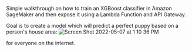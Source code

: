 Simple walkthrough on how to train an XGBoost classifier in Amazon SageMaker and then expose it using a Lambda Function and API Gateway.

Goal is to create a model which will predict a perfect puppy based on a person's house area:
![Screen Shot 2022-05-07 at 1 10 36 PM](https://user-images.githubusercontent.com/26292532/168491343-ba29fef3-2514-4dbf-acd8-404c2f510a2b.png)

for everyone on the internet.
